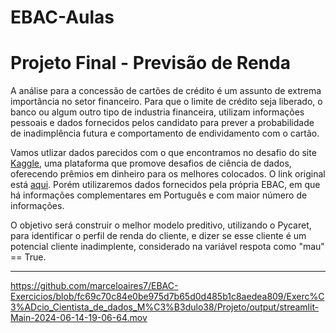 # EBAC-Aulas


# Projeto Final - Previsão de Renda


A análise para a concessão de cartões de crédito é um assunto de extrema importância no setor financeiro. Para que o limite de crédito seja liberado, o banco ou algum outro tipo de industria financeira, utilizam informações pessoais e dados fornecidos pelos candidato para prever a probabilidade de inadimplência futura e comportamento de endividamento com o cartão.

Vamos utlizar dados parecidos com o que encontramos no desafio do site [Kaggle](https://www.kaggle.com/), uma plataforma que promove desafios de ciência de dados, oferecendo prêmios em dinheiro para os melhores colocados. O link original está [aqui](https://www.kaggle.com/rikdifos/credit-card-approval-prediction). Porém utilizaremos dados fornecidos pela própria EBAC, em que há informações complementares em Português e com maior número de informações.

O objetivo será construir o melhor modelo preditivo, utilizando o Pycaret, para identificar o perfil de renda do cliente, e dizer se esse cliente é um potencial cliente inadimplente, considerado na variável respota como "mau" == True.

---

https://github.com/marceloaires7/EBAC-Exercicios/blob/fc69c70c84e0be975d7b65d0d485b1c8aedea809/Exerc%C3%ADcio_Cientista_de_dados_M%C3%B3dulo38/Projeto/output/streamlit-Main-2024-06-14-19-06-64.mov